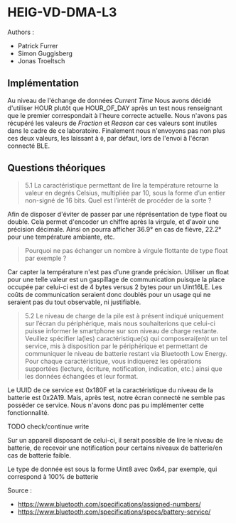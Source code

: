 # HEIG-VD-DMA-L3

Authors :

- Patrick Furrer
- Simon Guggisberg
- Jonas Troeltsch

## Implémentation

Au niveau de l'échange de données _Current Time_ Nous avons décidé d'utiliser HOUR plutôt que
HOUR_OF_DAY après un test nous renseignant que le premier correspondait à l'heure correcte
actuelle.
Nous n'avons pas récupéré les valeurs de _Fraction_ et _Reason_ car ces valeurs sont inutiles dans
le cadre de ce laboratoire.
Finalement nous n'envoyons pas non plus ces deux valeurs, les laissant à `0`, par défaut, lors de
l'envoi à l'écran connecté BLE.

## Questions théoriques

> 5.1 La caractéristique permettant de lire la température retourne la valeur en degrés Celsius,
> multipliée par 10, sous la forme d’un entier non-signé de 16 bits.
> Quel est l’intérêt de procéder de la sorte ?

Afin de disposer d'éviter de passer par une réprésentation de type float ou double.
Cela permet d'encoder un chiffre après la virgule, et d'avoir une précision décimale.
Ainsi on pourra afficher 36.9° en cas de fièvre, 22.2° pour une température ambiante, etc.

> Pourquoi ne pas échanger un nombre à virgule flottante de type float par exemple ?

Car capter la température n'est pas d'une grande précision.
Utiliser un float pour une telle valeur est un gaspillage de communication puisque la place occupée
par celui-ci est de 4 bytes versus 2 bytes pour un Uint16LE.
Les coûts de communication seraient donc doublés pour un usage qui ne seraient pas du tout
observable, ni justifiable.

> 5.2 Le niveau de charge de la pile est à présent indiqué uniquement sur l’écran du périphérique,
> mais nous souhaiterions que celui-ci puisse informer le smartphone sur son niveau de charge
> restante.
> Veuillez spécifier la(les) caractéristique(s) qui composerai(en)t un tel service, mis à
> disposition par le périphérique et permettant de communiquer le niveau de batterie restant via
> Bluetooth Low Energy.
> Pour chaque caractéristique, vous indiquerez les opérations supportées (lecture, écriture,
> notification, indication, etc.) ainsi que les données échangées et leur format.

Le UUID de ce service est 0x180F et la caractéristique du niveau de la batterie est 0x2A19.
Mais, après test, notre écran connecté ne semble pas posséder ce service.
Nous n'avons donc pas pu implémenter cette fonctionnalité.

TODO check/continue write

Sur un appareil disposant de celui-ci, il serait possible de lire le niveau de batterie, de recevoir
une notification pour certains niveaux de batterie/en cas de batterie faible.

Le type de donnée est sous la forme Uint8 avec 0x64, par exemple, qui correspond à 100% de batterie

Source : 
- https://www.bluetooth.com/specifications/assigned-numbers/
- https://www.bluetooth.com/specifications/specs/battery-service/
